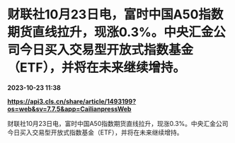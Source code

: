 # 财联社10月23日电，富时中国A50指数期货直线拉升，现涨0.3%。中央汇金公司今日买入交易型开放式指数基金（ETF），并将在未来继续增持。

**2023-10-23 11:38**

**https://api3.cls.cn/share/article/1493199?os=web&sv=7.7.5&app=CailianpressWeb**

财联社10月23日电，富时中国A50指数期货直线拉升，现涨0.3%。中央汇金公司今日买入交易型开放式指数基金（ETF），并将在未来继续增持。